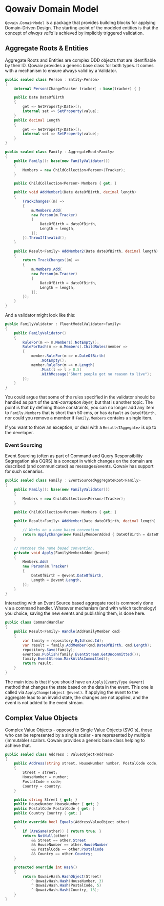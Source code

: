 ﻿# Qowaiv Domain Model
`Qowaiv.DomainModel` is a package that provides building blocks for applying
Domain-Driven Design. The starting-point of the modeled entities is that the
concept of *always valid* is achieved by implicitly triggered validation.

## Aggregate Roots & Entities
Aggregate Roots and Entities are complex DDD objects that are identifiable by
their ID. Qowaiv provides a generic base class for both types. It comes with
a mechanism to ensure always valid by a Validator.

``` C#
public sealed class Person : Entity<Person>
{
    internal Person(ChangeTracker tracker) : base(tracker) { }

    public Date DateOfBirth
    {
        get => GetProperty<Date>();
        internal set => SetProperty(value);
    }
    public decimal Length
    {
        get => GetProperty<Date>();
        internal set => SetProperty(value);
    }
}

public sealed class Family : AggregateRoot<Family>
{
    public Family(): base(new FamilyValidator()) 
    { 
        Members = new ChildCollection<Person>(Tracker);
    }

    public ChildCollection<Person> Members { get; }

    public void AddMember1(Date dateOfBirth, decimal length)
    {
        TrackChanges((m) =>
        {
            m.Members.Add(
            new Person(m.Tracker) 
            {
                DateOfBirth = dateOfBirth,
                Length = length,
            });
        }).ThrowIfInvalid();
    }

    public Result<Family> AddMember2(Date dateOfBirth, decimal length)
    {
        return TrackChanges((m) =>
        {
            m.Members.Add(
            new Person(m.Tracker) 
            {
                DateOfBirth = dateOfBirth,
                Length = length,
            });
        });
    }
}

```

And a validator might look like this:

``` C#
public FamilyValidator : FluentModelValidator<Family>
{
    public FamilyValidator()
    {
        RuleFor(m => m.Members).NotEmpty();
        RuleForEach(m => m.Members).ChildRules(member => 
        {
            member.RuleFor(m => m.DateOfBirth)
                .NotEmpty();
            member.RuleFor(m => m.Length)
                .Must(l => l > 0.5)
                .WithMessage("Short people got no reason to live");
        });
    }
}
```

You could argue that some of the rules specified in the validator should be handled
as part of the *anti-corruption layer*, but that is another topic. The point is
that by defining those constraints, you can no longer add any item to `Family.Members`
that is short than 50 cms, or has `default` as `DateOfBirth`, nor could you remove
a member if `Family.Members` contains a single item.

If you want to throw an exception, or deal with a `Result<TAggegate>` is up to
the developer.

### Event Sourcing
Event Sourcing (often as part of Command and Query Responsibility Segregation aka CQRS)
is a concept in which changes on the domain are described (and communicated) as
messages/events. Qowaiv has support for such scenarios.

``` C#
public sealed class Family : EventSourcedAggregateRoot<Family>
{
    public Family(): base(new FamilyValidator()) 
    { 
        Members = new ChildCollection<Person>(Tracker);
    }

    public ChildCollection<Person> Members { get; }

    public Result<Family> AddMember(Date dateOfBirth, decimal length)
    {
        // Works on a name based convention
        return ApplyChange(new FamilyMemberAdded { DateOfBirth = dateOfBirth, Length = Length });
    }
    
    // Matches the name based convention.
    private void Apply(FamilyMemberAdded @event)
    {
        Members.Add(
        new Person(m.Tracker) 
        {
            DateOfBirth = @event.DateOfBirth,
            Length = @event.Length,
        });
    }
}
```

Interacting with an Event Source based aggregate root is commonly done via a
command handler. Whatever mechanism (and with which technology) you choice,
saving the new events and publishing them, is done here.

``` C#
public class CommandHandler
{
    public Result<Family> Handle(AddFamilyMember cmd)
    {
        var family = repository.ById(cmd.Id);
        var result = family.AddMember(cmd.DateOfBirth, cmd.Length);
        repository.Save(family);
        eventbus.Publish(family.EventStream.GetUncommitted());        
        family.EventStream.MarkAllAsCommitted();
        return result;
    }
}
```

The main idea is that if you should have an `Apply(EventyType @event)`
method that changes the state based on the data in the event. This one is called
via `ApplyChange(object @event)`. If applying the event to the aggregate 
lead to an invalid state, the changes are not applied, and the event is not
added to the event stream.

## Complex Value Objects
Complex Value Objects - opposed to Single Value Objects (SVO's), those who can
be represented by a single scalar - are represented by multiple (immutable)
scalars. Qowaiv provides a generic base class helping to achieve that.

``` C#
public sealed class Address : ValueObject<Address>
{
    public Address(string street, HouseNumber number, PostalCode code, Country country)
    {
        Street = street;
        HouseNumber = number;
        PostalCode = code;
        Country = country;
    }

    public string Street { get; }
    public HouseNumber HouseNumber { get; }
    public PostalCode PostalCode { get; }
    public Country Country { get; }

    public override bool Equals(AddressValueObject other)
    {
        if (AreSame(other)) { return true; }
        return NotNull(other)
            && Street == other.Street
            && HouseNumber == other.HouseNumber
            && PostalCode == other.PostalCode
            && Country == other.Country;
    }

    protected override int Hash()
    {
        return QowaivHash.HashObject(Street)
            ^ QowaivHash.Hash(HouseNumber, 3)
            ^ QowaivHash.Hash(PostalCode, 5)
            ^ QowaivHash.Hash(Country, 13);
    }   
}
```
